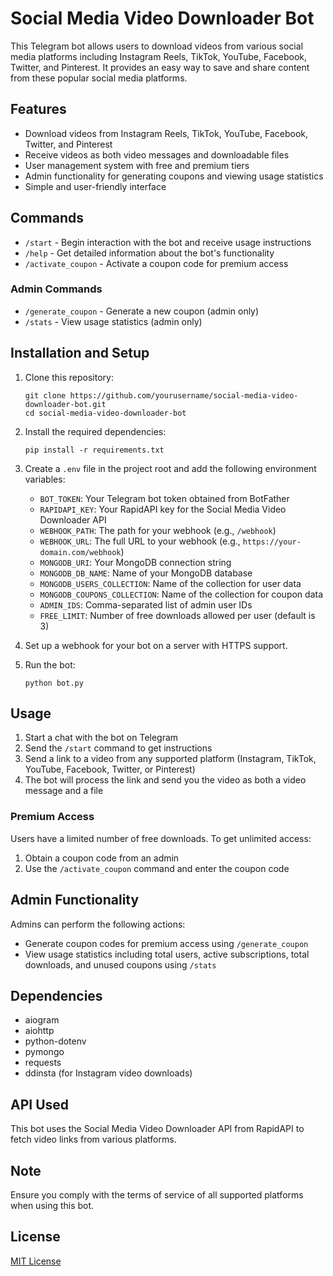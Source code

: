 # Social Media Video Downloader Bot

This Telegram bot allows users to download videos from various social media platforms including Instagram Reels, TikTok, YouTube, Facebook, Twitter, and Pinterest. It provides an easy way to save and share content from these popular social media platforms.

## Features

- Download videos from Instagram Reels, TikTok, YouTube, Facebook, Twitter, and Pinterest
- Receive videos as both video messages and downloadable files
- User management system with free and premium tiers
- Admin functionality for generating coupons and viewing usage statistics
- Simple and user-friendly interface

## Commands

- `/start` - Begin interaction with the bot and receive usage instructions
- `/help` - Get detailed information about the bot's functionality
- `/activate_coupon` - Activate a coupon code for premium access

### Admin Commands

- `/generate_coupon` - Generate a new coupon (admin only)
- `/stats` - View usage statistics (admin only)

## Installation and Setup

1. Clone this repository:

   ```
   git clone https://github.com/yourusername/social-media-video-downloader-bot.git
   cd social-media-video-downloader-bot
   ```

2. Install the required dependencies:

   ```
   pip install -r requirements.txt
   ```

3. Create a `.env` file in the project root and add the following environment variables:

   - `BOT_TOKEN`: Your Telegram bot token obtained from BotFather
   - `RAPIDAPI_KEY`: Your RapidAPI key for the Social Media Video Downloader API
   - `WEBHOOK_PATH`: The path for your webhook (e.g., `/webhook`)
   - `WEBHOOK_URL`: The full URL to your webhook (e.g., `https://your-domain.com/webhook`)
   - `MONGODB_URI`: Your MongoDB connection string
   - `MONGODB_DB_NAME`: Name of your MongoDB database
   - `MONGODB_USERS_COLLECTION`: Name of the collection for user data
   - `MONGODB_COUPONS_COLLECTION`: Name of the collection for coupon data
   - `ADMIN_IDS`: Comma-separated list of admin user IDs
   - `FREE_LIMIT`: Number of free downloads allowed per user (default is 3)

4. Set up a webhook for your bot on a server with HTTPS support.

5. Run the bot:
   ```
   python bot.py
   ```

## Usage

1. Start a chat with the bot on Telegram
2. Send the `/start` command to get instructions
3. Send a link to a video from any supported platform (Instagram, TikTok, YouTube, Facebook, Twitter, or Pinterest)
4. The bot will process the link and send you the video as both a video message and a file

### Premium Access

Users have a limited number of free downloads. To get unlimited access:

1. Obtain a coupon code from an admin
2. Use the `/activate_coupon` command and enter the coupon code

## Admin Functionality

Admins can perform the following actions:

- Generate coupon codes for premium access using `/generate_coupon`
- View usage statistics including total users, active subscriptions, total downloads, and unused coupons using `/stats`

## Dependencies

- aiogram
- aiohttp
- python-dotenv
- pymongo
- requests
- ddinsta (for Instagram video downloads)

## API Used

This bot uses the Social Media Video Downloader API from RapidAPI to fetch video links from various platforms.

## Note

Ensure you comply with the terms of service of all supported platforms when using this bot.

## License

[MIT License](LICENSE)
